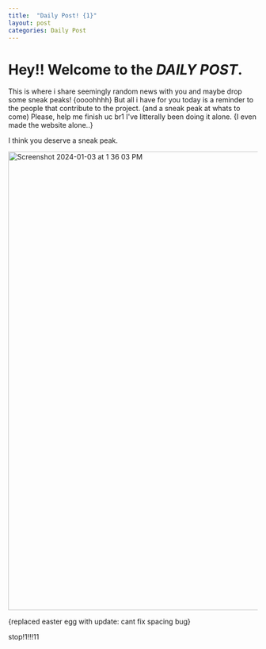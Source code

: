 ```yaml
---
title:  "Daily Post! {1}"
layout: post
categories: Daily Post
---
```


# Hey!! Welcome to the ***DAILY POST***.


This is where i share seemingly random news with you and maybe drop some sneak peaks! {oooohhhh}
But all i have for you today is a reminder to the people that contribute to the project. (and a sneak peak at whats to come)
Please, help me finish uc br1
I've litterally been doing it alone. {I even made the website alone..}








I think you deserve a sneak peak.



<img width="925" alt="Screenshot 2024-01-03 at 1 36 03 PM" src="https://github.com/Reed-group/home/assets/77684463/d2a13cc4-44a1-493d-b292-44a7162f342d">

{replaced easter egg with update: cant fix spacing bug}


stop!1!!!11
